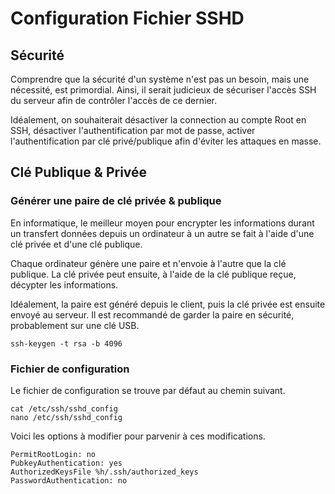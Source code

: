 # Configuration Fichier SSHD

## Sécurité

Comprendre que la sécurité d'un système n'est pas un besoin, mais une nécessité, est primordial.  Ainsi, il serait judicieux de sécuriser l'accès SSH du serveur afin de contrôler l'accès de ce dernier.

Idéalement, on souhaiterait désactiver la connection au compte Root en SSH, désactiver l'authentification par mot de passe, activer l'authentification par clé privé/publique afin d'éviter les attaques en masse.

## Clé Publique & Privée

### Générer une paire de clé privée & publique

En informatique, le meilleur moyen pour encrypter les informations durant un transfert données depuis un ordinateur à un autre se fait à l'aide d'une clé privée et d'une clé publique.

 Chaque ordinateur génère une paire et n'envoie à l'autre que la clé publique. La clé privée peut ensuite, à l'aide de la clé publique reçue, décypter les informations.

Idéalement, la paire est généré depuis le client, puis la clé privée est ensuite envoyé au serveur. Il est recommandé de garder la paire en sécurité, probablement sur une clé USB.

```text
ssh-keygen -t rsa -b 4096
```

### Fichier de configuration

Le fichier de configuration se trouve par défaut au chemin suivant.

```text
cat /etc/ssh/sshd_config
nano /etc/ssh/sshd_config
```

Voici les options à modifier pour parvenir à ces modifications.

```text
PermitRootLogin: no
PubkeyAuthentication: yes 
AuthorizedKeysFile %h/.ssh/authorized_keys
PasswordAuthentication: no
```

